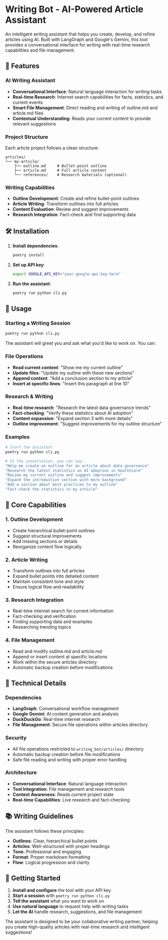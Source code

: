 # Writing Bot - AI-Powered Article Assistant

An intelligent writing assistant that helps you create, develop, and refine articles using AI. Built with LangGraph and Google's Gemini, this tool provides a conversational interface for writing with real-time research capabilities and file management.

## 🚀 Features

### **AI Writing Assistant**
- **Conversational Interface**: Natural language interaction for writing tasks
- **Real-time Research**: Internet search capabilities for facts, statistics, and current events
- **Smart File Management**: Direct reading and writing of outline.md and article.md files
- **Contextual Understanding**: Reads your current content to provide relevant suggestions

### **Project Structure**
Each article project follows a clean structure:
```
articles/
└── my-article/
    ├── outline.md     # Bullet-point outline
    ├── article.md     # Full article content
    └── references/    # Research materials (optional)
```

### **Writing Capabilities**
- **Outline Development**: Create and refine bullet-point outlines
- **Article Writing**: Transform outlines into full articles
- **Content Evaluation**: Review and suggest improvements
- **Research Integration**: Fact-check and find supporting data

## 🛠️ Installation

1. **Install dependencies**:
   ```bash
   poetry install
   ```

2. **Set up API key**:
   ```bash
   export GOOGLE_API_KEY="your-google-api-key-here"
   ```

3. **Run the assistant**:
   ```bash
   poetry run python cli.py
   ```

## 📝 Usage

### **Starting a Writing Session**
```bash
poetry run python cli.py
```

The assistant will greet you and ask what you'd like to work on. You can:

### **File Operations**
- **Read current content**: "Show me my current outline"
- **Update files**: "Update my outline with these new sections"
- **Append content**: "Add a conclusion section to my article"
- **Insert at specific lines**: "Insert this paragraph at line 10"

### **Research & Writing**
- **Real-time research**: "Research the latest data governance trends"
- **Fact-checking**: "Verify these statistics about AI adoption"
- **Content expansion**: "Expand section 3 with more details"
- **Outline improvement**: "Suggest improvements for my outline structure"

### **Examples**

```bash
# Start the assistant
poetry run python cli.py

# In the conversation, you can say:
"Help me create an outline for an article about data governance"
"Research the latest statistics on AI adoption in healthcare"
"Review my current outline and suggest improvements"
"Expand the introduction section with more background"
"Add a section about best practices to my outline"
"Fact-check the statistics in my article"
```

## 🎯 Core Capabilities

### **1. Outline Development**
- Create hierarchical bullet-point outlines
- Suggest structural improvements
- Add missing sections or details
- Reorganize content flow logically

### **2. Article Writing**
- Transform outlines into full articles
- Expand bullet points into detailed content
- Maintain consistent tone and style
- Ensure logical flow and readability

### **3. Research Integration**
- Real-time internet search for current information
- Fact-checking and verification
- Finding supporting data and examples
- Researching trending topics

### **4. File Management**
- Read and modify outline.md and article.md
- Append or insert content at specific locations
- Work within the secure articles directory
- Automatic backup creation before modifications

## 🔧 Technical Details

### **Dependencies**
- **LangGraph**: Conversational workflow management
- **Google Gemini**: AI content generation and analysis
- **DuckDuckGo**: Real-time internet research
- **File Management**: Secure file operations within articles directory

### **Security**
- All file operations restricted to `writing_bot/articles/` directory
- Automatic backup creation before file modifications
- Safe file reading and writing with proper error handling

### **Architecture**
- **Conversational Interface**: Natural language interaction
- **Tool Integration**: File management and research tools
- **Context Awareness**: Reads current project state
- **Real-time Capabilities**: Live research and fact-checking

## 📚 Writing Guidelines

The assistant follows these principles:
- **Outlines**: Clear, hierarchical bullet points
- **Articles**: Well-structured with proper headings
- **Tone**: Professional and engaging
- **Format**: Proper markdown formatting
- **Flow**: Logical progression and clarity

## 🎉 Getting Started

1. **Install and configure** the tool with your API key
2. **Start a session** with `poetry run python cli.py`
3. **Tell the assistant** what you want to work on
4. **Use natural language** to request help with writing tasks
5. **Let the AI** handle research, suggestions, and file management

The assistant is designed to be your collaborative writing partner, helping you create high-quality articles with real-time research and intelligent suggestions! 